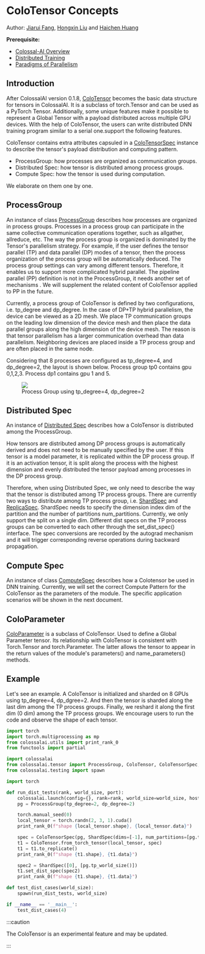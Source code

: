 # ColoTensor Concepts

Author: [Jiarui Fang](https://github.com/feifeibear), [Hongxin Liu](https://github.com/ver217) and [Haichen Huang](https://github.com/1SAA)

**Prerequisite:**
- [Colossal-AI Overview](../concepts/colossalai_overview.md)
- [Distributed Training](../concepts/distributed_training.md)
- [Paradigms of Parallelism](../concepts/paradigms_of_parallelism.md)

## Introduction

After ColossalAI version 0.1.8, [ColoTensor](https://colossalai.readthedocs.io/en/latest/colossalai/colossalai.tensor.html#colossalai.tensor.ColoTensor) becomes the basic data structure for tensors in ColossalAI. It is a subclass of torch.Tensor and can be used as a PyTorch Tensor. Additionally, some unique features make it possible to represent a Global Tensor with a payload distributed across multiple GPU devices. With the help of ColoTensor, the users can write distributed DNN training program similar to a serial one.support the following features.

ColoTensor contains extra attributes capsuled in a [ColoTensorSpec](https://colossalai.readthedocs.io/en/latest/colossalai/colossalai.tensor.tensor_spec.html#colossalai.tensor.tensor_spec.ColoTensorSpec) instance to describe the tensor's payload distribution and computing pattern.

- ProcessGroup: how processes are organized as communication groups.
- Distributed Spec: how tensor is distributed among process groups.
- Compute Spec: how the tensor is used during computation.

We elaborate on them one by one.

## ProcessGroup

An instance of class [ProcessGroup](https://colossalai.readthedocs.io/en/latest/colossalai/colossalai.tensor.html#colossalai.tensor.ProcessGroup) describes how processes are organized in process groups. Processes in a process group can participate in the same collective communication operations together, such as allgather, allreduce, etc. The way the process group is organized is dominated by the Tensor's parallelism strategy. For example, if the user defines the tensor parallel (TP) and data parallel (DP) modes of a tensor, then the process organization of the process group will be automatically deduced. The process group settings can vary among different tensors. Therefore, it enables us to support more complicated hybrid parallel. The pipeline parallel (PP) definition is not in the ProcessGroup, it needs another set of mechanisms . We will supplement the related content of ColoTensor applied to PP in the future.

Currently, a process group of ColoTensor is defined by two configurations, i.e. tp_degree and dp_degree. In the case of DP+TP hybrid parallelism, the device can be viewed as a 2D mesh. We place TP communication groups on the leading low dimension of the device mesh and then place the data parallel groups along the high dimension of the device mesh. The reason is that tensor parallelism has a larger communication overhead than data parallelism. Neighboring devices are placed inside a TP process group and are often placed in the same node.

Considering that 8 processes are configured as tp_degree=4, and dp_degree=2, the layout is shown below. Process group tp0 contains gpu 0,1,2,3. Process dp1 contains gpu 1 and 5.

<figure style={{textAlign: "center"}}>
<img src="https://raw.githubusercontent.com/hpcaitech/public_assets/main/colossalai/img/ColoTensor_layout_demo.PNG"/>
<figcaption>Process Group using tp_degree=4, dp_degree=2</figcaption>
</figure>

## Distributed Spec

An instance of [Distributed Spec](https://colossalai.readthedocs.io/en/latest/colossalai/colossalai.tensor.distspec.html) describes how a ColoTensor is distributed among the ProcessGroup.

How tensors are distributed among DP process groups is automatically derived and does not need to be manually specified by the user. If this tensor is a model parameter, it is replicated within the DP process group. If it is an activation tensor, it is split along the process with the highest dimension and evenly distributed the tensor payload among processes in the DP process group.

Therefore, when using Distributed Spec, we only need to describe the way that the tensor is distributed among TP process groups. There are currently two ways to distribute among TP process group, i.e. [ShardSpec](https://colossalai.readthedocs.io/en/latest/colossalai/colossalai.tensor.distspec.html#colossalai.tensor.distspec.ShardSpec) and [ReplicaSpec](https://colossalai.readthedocs.io/en/latest/colossalai/colossalai.tensor.distspec.html#colossalai.tensor.distspec.ReplicaSpec). ShardSpec needs to specify the dimension index dim of the partition and the number of partitions num_partitions. Currently, we only support the split on a single dim. Different dist specs on the TP process groups can be converted to each other through the set_dist_spec() interface. The spec conversions are recorded by the autograd mechanism and it will trigger corresponding reverse operations during backward propagation.

## Compute Spec

An instance of class [ComputeSpec](https://colossalai.readthedocs.io/en/latest/colossalai/colossalai.tensor.compute_spec.html#colossalai.tensor.compute_spec.ComputeSpec) describes how a Colotensor be used in DNN training. Currently, we will set the correct Compute Pattern for the ColoTensor as the parameters of the module. The specific application scenarios will be shown in the next document.

## ColoParameter

[ColoParameter](https://colossalai.readthedocs.io/en/latest/colossalai/colossalai.tensor.colo_parameter.html#colossalai.tensor.colo_parameter.ColoParameter) is a subclass of ColoTensor. Used to define a Global Parameter tensor. Its relationship with ColoTensor is consistent with Torch.Tensor and torch.Parameter. The latter allows the tensor to appear in the return values of the module's parameters() and name_parameters() methods.

## Example

Let's see an example. A ColoTensor is initialized and sharded on 8 GPUs using tp_degree=4, dp_dgree=2. And then the tensor is sharded along the last dim among the TP process groups. Finally, we reshard it along the first dim (0 dim) among the TP process groups. We encourage users to run the code and observe the shape of each tensor.


```python
import torch
import torch.multiprocessing as mp
from colossalai.utils import print_rank_0
from functools import partial

import colossalai
from colossalai.tensor import ProcessGroup, ColoTensor, ColoTensorSpec, ShardSpec, ComputeSpec, ComputePattern
from colossalai.testing import spawn

import torch

def run_dist_tests(rank, world_size, port):
    colossalai.launch(config={}, rank=rank, world_size=world_size, host='localhost', port=port, backend='nccl')
    pg = ProcessGroup(tp_degree=2, dp_degree=2)

    torch.manual_seed(0)
    local_tensor = torch.randn(2, 3, 1).cuda()
    print_rank_0(f"shape {local_tensor.shape}, {local_tensor.data}")

    spec = ColoTensorSpec(pg, ShardSpec(dims=[-1], num_partitions=[pg.tp_world_size()]), ComputeSpec(ComputePattern.TP1D))
    t1 = ColoTensor.from_torch_tensor(local_tensor, spec)
    t1 = t1.to_replicate()
    print_rank_0(f"shape {t1.shape}, {t1.data}")

    spec2 = ShardSpec([0], [pg.tp_world_size()])
    t1.set_dist_spec(spec2)
    print_rank_0(f"shape {t1.shape}, {t1.data}")

def test_dist_cases(world_size):
    spawn(run_dist_tests, world_size)

if __name__ == '__main__':
    test_dist_cases(4)
```

:::caution

The ColoTensor is an experimental feature and may be updated.

:::
